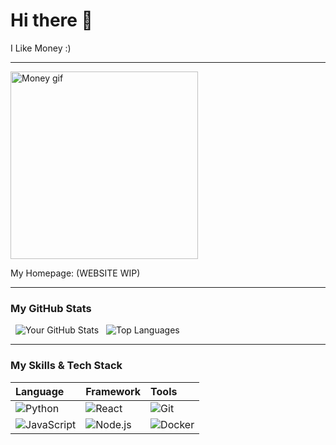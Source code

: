# Hi there 👋

I Like Money :)

---

<img src="https://media0.giphy.com/media/v1.Y2lkPTc5MGI3NjExMDI3OWg5YXNmczhza3dhYW82MnJxOWR3YjdjNTc3aGsyd3M2OWJhdyZlcD12MV9pbnRlcm5hbF9naWZfYnlfaWQmY3Q9Zw/fNvXkjC50ywBW/giphy.gif" alt="Money gif" width="300" height="300">

My Homepage: (WEBSITE WIP)

---

### My GitHub Stats

<div>
  <img src="https://github-readme-stats.vercel.app/api?username=kimmyjay726&show_icons=true&theme=radical" alt="Your GitHub Stats" />
  <img src="https://github-readme-stats.vercel.app/api/top-langs/?username=kimmyjay726&layout=compact&theme=radical" alt="Top Languages" />
</div>

---

### My Skills & Tech Stack

| Language | Framework | Tools |
| :--- | :--- | :--- |
| ![Python](https://img.shields.io/badge/Python-3776AB?style=for-the-badge&logo=python&logoColor=white) | ![React](https://img.shields.io/badge/React-20232A?style=for-the-badge&logo=react&logoColor=61DAFB) | ![Git](https://img.shields.io/badge/Git-F05032?style=for-the-badge&logo=git&logoColor=white) |
| ![JavaScript](https://img.shields.io/badge/JavaScript-F7DF1E?style=for-the-badge&logo=javascript&logoColor=black) | ![Node.js](https://img.shields.io/badge/Node.js-339933?style=for-the-badge&logo=nodedotjs&logoColor=white) | ![Docker](https://img.shields.io/badge/Docker-2496ED?style=for-the-badge&logo=docker&logoColor=white) |
